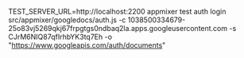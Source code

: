 TEST_SERVER_URL=http://localhost:2200 appmixer test auth login src/appmixer/googledocs/auth.js -c 1038500334679-25o83vj5269qkj67frpgtgs0ndbaq2la.apps.googleusercontent.com -s CJrM6NIQ87qfIrhbYK3tq7Eh -o "https://www.googleapis.com/auth/documents"
